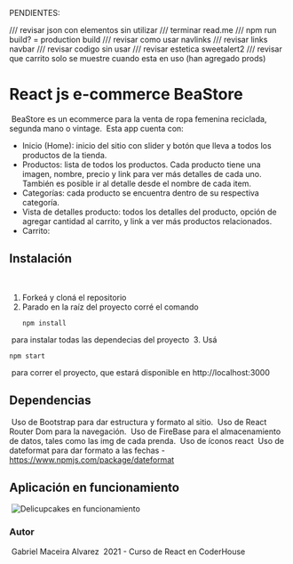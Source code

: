 PENDIENTES:

/// revisar json con elementos sin utilizar
/// terminar read.me
/// npm run build? = production build
/// revisar como usar navlinks
/// revisar links navbar
/// revisar codigo sin usar
/// revisar estetica sweetalert2
/// revisar que carrito solo se muestre cuando esta en uso (han agregado prods)

# React js e-commerce BeaStore
​
BeaStore es un ecommerce para la venta de ropa femenina reciclada, segunda mano o vintage.
​
Esta app cuenta con:

- Inicio (Home): inicio del sitio con slider y botón que lleva a todos los productos de la tienda.
- Productos: lista de todos los productos. Cada producto tiene una imagen, nombre, precio y link para ver más detalles de cada uno. También es posible ir al detalle desde el nombre de cada item.
- Categorías: cada producto se encuentra dentro de su respectiva categoría.
- Vista de detalles producto: todos los detalles del producto, opción de agregar cantidad al carrito, y link a ver más productos relacionados.
- Carrito: 
​
## Instalación
​
1. Forkeá y cloná el repositorio
​
2. Parado en la raíz del proyecto corré el comando 
​
   ```
   npm install
   ```
​
    para instalar todas las dependecias del proyecto
​
3. Usá 
​
   ```
   npm start
   ```
​
    para correr el proyecto, que estará disponible en http://localhost:3000
​
​
​
## Dependencias
​
Uso de Bootstrap para dar estructura y formato al sitio.
​
Uso de React Router Dom para la navegación.
​
Uso de FireBase para el almacenamiento de datos, tales como las img de cada prenda.
​
Uso de íconos react
​
Uso de dateformat para dar formato a las fechas - https://www.npmjs.com/package/dateformat
​
​
​
## Aplicación en funcionamiento
​
![Delicupcakes en funcionamiento](https://github.com/gabrielmaceira/ecommerce-maceira/blob/master/delicupcakes-en-funcionamiento.gif)
​
### Autor
​
Gabriel Maceira Alvarez
​
2021 - Curso de React en CoderHouse